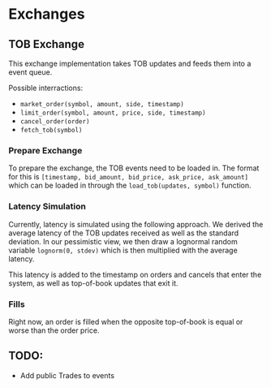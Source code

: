 # Exchanges 


## TOB Exchange

This exchange implementation takes TOB updates and feeds them into a event queue. 


Possible interractions: 
- `market_order(symbol, amount, side, timestamp)`
- `limit_order(symbol, amount, price, side, timestamp)`
- `cancel_order(order)`
- `fetch_tob(symbol)`

### Prepare Exchange
To prepare the exchange, the TOB events need to be loaded in. The format for this is `[timestamp, bid_amount, bid_price, ask_price, ask_amount]` which can be loaded in through the `load_tob(updates, symbol)` function. 

### Latency Simulation

Currently, latency is simulated using the following approach. We derived the average latency of the TOB updates received as well as the standard deviation. In our pessimistic view, we then draw a lognormal random variable `lognorm(0, stdev)` which is then multiplied with the average latency. 

This latency is added to the timestamp on orders and cancels that enter the system, as well as top-of-book updates that exit it. 

### Fills
Right now, an order is filled when the opposite top-of-book is equal or worse than the order price. 



## TODO: 
- Add public Trades to events